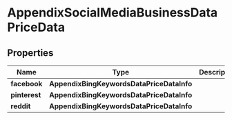 # AppendixSocialMediaBusinessDataPriceData

## Properties

| Name | Type | Description | Notes |
|------------ | ------------- | ------------- | -------------|
**facebook** | **AppendixBingKeywordsDataPriceDataInfo** |  |[optional]|
**pinterest** | **AppendixBingKeywordsDataPriceDataInfo** |  |[optional]|
**reddit** | **AppendixBingKeywordsDataPriceDataInfo** |  |[optional]|